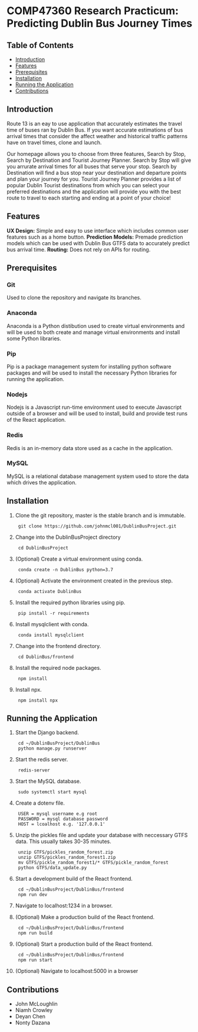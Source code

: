 # COMP47360 Research Practicum: Predicting Dublin Bus Journey Times

## Table of Contents

- [Introduction](#intro)
- [Features](#features)
- [Prerequisites](#pre)
- [Installation](#install)
- [Running the Application](#run)
- [Contributions](#contr)

## <a name="intro">Introduction</a>
Route 13 is an eay to use application that accurately estimates the travel time of buses ran by Dublin Bus. If you want accurate estimations of bus arrival times that consider the affect weather and historical traffic patterns have on travel times, clone and launch.

Our homepage allows you to choose from three features, Search by Stop, Search by Destination and Tourist Journey Planner. Search by Stop will give you arrurate arrival times for all buses that serve your stop. Search by Destination will find a bus stop near your destination and departure points and plan your journey for you. Tourist Journey Planner provides a list of popular Dublin Tourist destinations from which you can select your preferred destinations and the application will provide you with the best route to travel to each starting and ending at a point of your choice!

## <a name="features">Features</a>

__UX Design:__ Simple and easy to use interface which includes common user features such as a home button.
__Prediction Models:__ Premade prediction models which can be used with Dublin Bus GTFS data to accurately predict bus arrival time.
__Routing:__ Does not rely on APIs for routing.

## <a name="pre">Prerequisites</a>

### Git
Used to clone the repository and navigate its branches.

### Anaconda
Anaconda is a Python distibution used to create virtual environments and will be used to both create and manage virtual environments and install some Python libraries.

### Pip
Pip is a package management system for installing python software packages and will be used to install the necessary Python libraries for running the application.

### Nodejs
Nodejs is a Javascript run-time environment used to execute Javascript outside of a browser and will be used to install, build and provide test runs of the React application.

### Redis
Redis is an in-memory data store used as a cache in the application.

### MySQL
MySQL is a relational database management system used to store the data which drives the application.

## <a name="install">Installation</a>

1. Clone the git repository, master is the stable branch and is immutable.

        git clone https://github.com/johnmcl001/DublinBusProject.git

2. Change into the DublinBusProject directory

        cd DublinBusProject

3. (Optional) Create a virtual environment using conda.

        conda create -n DublinBus python=3.7

4. (Optional) Activate the environment created in the previous step.

        conda activate DublinBus

5. Install the required python libraries using pip.

        pip install -r requirements

6. Install mysqlclient with conda.

        conda install mysqlclient

7. Change into the frontend directory.

        cd DublinBus/frontend

8. Install the required node packages.

        npm install

9. Install npx.

        npm install npx

## <a name="run">Running the Application</a>

1. Start the Django backend.

        cd ~/DublinBusProject/DublinBus
        python manage.py runserver

2. Start the redis server.

        redis-server

3. Start the MySQL database.

        sudo systemctl start mysql
        
4. Create a dotenv file.

        USER = mysql username e.g root
        PASSWORD = mysql database password
        HOST = lcoalhost e.g. '127.0.0.1'
        
5. Unzip the pickles file and update your database with neccessary GTFS data. This usually takes 30-35 minutes.

        unzip GTFS/pickles_random_forest.zip 
        unzip GTFS/pickles_random_forest1.zip 
        mv GTFS/pickle_random_forest1/* GTFS/pickle_random_forest
        python GTFS/data_update.py

4. Start a development build of the React frontend.

        cd ~/DublinBusProject/DublinBus/frontend
        npm run dev

5. Navigate to localhost:1234 in a browser.

5. (Optional) Make a production build of the React frontend.

        cd ~/DublinBusProject/DublinBus/frontend
        npm run build

6. (Optional) Start a production build of the React frontend.

        cd ~/DublinBusProject/DublinBus/frontend
        npm run start

7. (Optional) Navigate to localhost:5000 in a browser

## <a name="contr">Contributions</a>

- John McLoughlin
- Niamh Crowley
- Deyan Chen
- Nonty Dazana 




